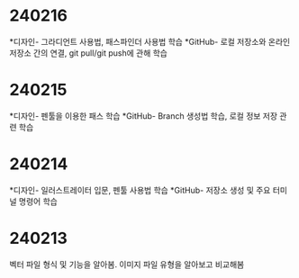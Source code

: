 # 240216<br>
*디자인- 그라디언트 사용법, 패스파인더 사용법 학습
*GitHub- 로컬 저장소와 온라인 저장소 간의 연결, git pull/git push에 관해 학습
# 240215<br>
*디자인- 펜툴을 이용한 패스 학습
*GitHub- Branch 생성법 학습, 로컬 정보 저장 관련 학습
# 240214<br>
*디자인- 일러스트레이터 입문, 펜툴 사용법 학습
*GitHub- 저장소 생성 및 주요 터미널 명령어 학습
# 240213<br>
벡터 파일 형식 및 기능을 알아봄. 이미지 파일 유형을 알아보고 비교해봄
